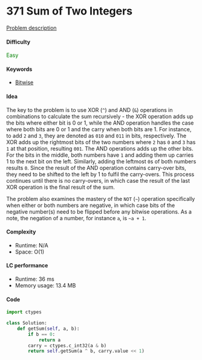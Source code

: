 371 Sum of Two Integers
=======================
[Problem description](https://leetcode.com/problems/sum-of-two-integers/)

#### Difficulty
<span style="color:green">Easy</span>

#### Keywords
- [Bitwise](../categories/bitwise.md)

#### Idea
The key to the problem is to use XOR (`^`) and AND (`&`) operations in combinations to calculate the sum recursively - the XOR operation adds up the bits where either bit is 0 or 1, while the AND operation handles the case where both bits are 0 or 1 and the carry when both bits are 1. For instance, to add `2` and `3`, they are denoted as `010` and `011` in bits, respectively. The XOR adds up the rightmost bits of the two numbers where `2` has `0` and `3` has `1` at that position, resulting `001`. The AND operations adds up the other bits. For the bits in the middle, both numbers have `1` and adding them up carries 1 to the next bit on the left. Similarly, adding the leftmost `0`s of both numbers results `0`. Since the result of the AND operation contains carry-over bits, they need to be shifted to the left by 1 to fulfil the carry-overs. This process continues until there is no carry-overs, in which case the result of the last XOR operation is the final result of the sum. 

The problem also examines the mastery of the `NOT` (`~`) operation specifically when either or both numbers are negative, in which case bits of the negative number(s) need to be flipped before any bitwise operations. As a note, the negation of a number, for instance `a`, is `~a + 1`. 

#### Complexity
- Runtime: N/A
- Space: O(1)

#### LC performance
- Runtime: 36 ms
- Memory usage: 13.4 MB

#### Code
```python
import ctypes

class Solution:
    def getSum(self, a, b):
        if b == 0:
            return a 
        carry = ctypes.c_int32(a & b)
        return self.getSum(a ^ b, carry.value << 1)
```